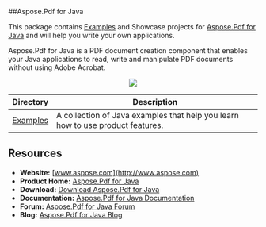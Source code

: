 ##Aspose.Pdf for Java

This package contains [Examples](https://github.com/asposepdf/Aspose_Pdf_Java/tree/master/Examples) and Showcase projects for [Aspose.Pdf for Java](http://www.aspose.com/categories/java-components/aspose.pdf-for-java/default.aspx) and will help you write your own applications.

Aspose.Pdf for Java is a PDF document creation component that enables your Java applications to read, write and manipulate PDF documents without using Adobe Acrobat.

<p align="center">

  <a title="Download complete Aspose.Pdf for Java source code" href="https://github.com/asposepdf/Aspose_Pdf_Java/archive/master.zip">
	<img src="https://raw.github.com/AsposeExamples/java-examples-dashboard/master/images/downloadZip-Button-Large.png" />
  </a>
</p>

Directory | Description
--------- | -----------
[Examples](https://github.com/asposepdf/Aspose_Pdf_Java/tree/master/Examples)  | A collection of Java examples that help you learn how to use product features.

## Resources

+ **Website:** [www.aspose.com](http://www.aspose.com)
+ **Product Home:** [Aspose.Pdf for Java](http://www.aspose.com/java/pdf-component.aspx)
+ **Download:** [Download Aspose.Pdf for Java](http://www.aspose.com/community/files/72/java-components/aspose.pdf-for-java/default.aspx)
+ **Documentation:** [Aspose.Pdf for Java Documentation](https://docs.aspose.com/display/pdfjava/Home)
+ **Forum:** [Aspose.Pdf for Java Forum](http://www.aspose.com/community/forums/aspose.pdf-product-family/75/showforum.aspx)
+ **Blog:** [Aspose.Pdf for Java Blog](https://blog.aspose.com/aspose-products/aspose-pdf-product-family.html)
